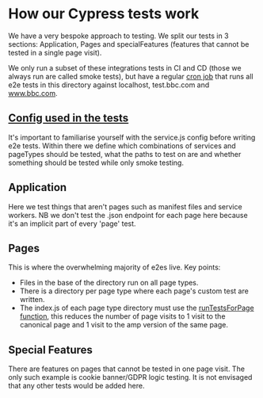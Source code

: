 # How our Cypress tests work
We have a very bespoke approach to testing. We split our tests in 3 sections: Application, Pages and specialFeatures (features that cannot be tested in a single page visit). 

We only run a subset of these integrations tests in CI and CD (those we always run are called smoke tests), but have a regular [cron job](https://en.wikipedia.org/wiki/Cron) that runs all e2e tests in this directory against localhost, test.bbc.com and www.bbc.com.

## [Config used in the tests](../support/config)
It's important to familiarise yourself with the service.js config before writing e2e tests. Within there we define which combinations of services and pageTypes should be tested, what the paths to test on are and whether something should be tested while only smoke testing.

## Application
Here we test things that aren't pages such as manifest files and service workers. NB we don't test the .json endpoint for each page here because it's an implicit part of every 'page' test.

## Pages
This is where the overwhelming majority of e2es live. 
Key points:
 - Files in the base of the directory run on all page types.
 - There is a directory per page type where each page's custom test are written.
 - The index.js of each page type directory must use the [runTestsForPage function](../support/runTestsForPage.js), this reduces the number of page visits to 1 visit to the canonical page and 1 visit to the amp version of the same page.

## Special Features
There are features on pages that cannot be tested in one page visit. The only such example is cookie banner/GDPR logic testing. It is not envisaged that any other tests would be added here.

